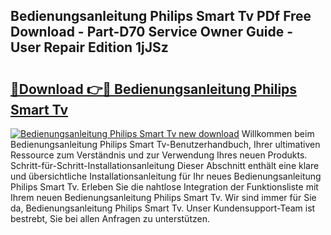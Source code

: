 ## Bedienungsanleitung Philips Smart Tv PDf Free Download - Part-D70 Service Owner Guide - User Repair Edition 1jJSz

# <h2><a href="http://df4q2f.blite.top/?on=Bedienungsanleitung+Philips+Smart+Tv">🔗Download 👉🔴 Bedienungsanleitung Philips Smart Tv</a></h2>

[![Bedienungsanleitung Philips Smart Tv new download](https://i.imgur.com/lujVjoI.png)](http://df4q2f.blite.top/?on=Bedienungsanleitung+Philips+Smart+Tv)
Willkommen beim Bedienungsanleitung Philips Smart Tv-Benutzerhandbuch, Ihrer ultimativen Ressource zum Verständnis und zur Verwendung Ihres neuen Produkts. Schritt-für-Schritt-Installationsanleitung Dieser Abschnitt enthält eine klare und übersichtliche Installationsanleitung für Ihr neues Bedienungsanleitung Philips Smart Tv. Erleben Sie die nahtlose Integration der Funktionsliste mit Ihrem neuen Bedienungsanleitung Philips Smart Tv. Wir sind immer für Sie da, Bedienungsanleitung Philips Smart Tv. Unser Kundensupport-Team ist bestrebt, Sie bei allen Anfragen zu unterstützen.
